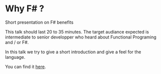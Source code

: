 # Why F# ?

Short presentation on F# benefits

This talk should last 20 to 35 minutes.
The target audiance expected is intermediate to senior developper who heard about Functional Programing and / or F#.

In this talk we try to give a short introduction and give a feel for the language.

You can find it [here](https://gitpitch.com/essic/prez-why-fsharp/master). 
